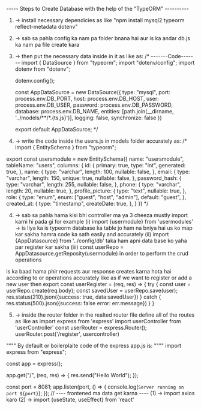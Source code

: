 -----  Steps to Create Database with the help of the "TypeORM" ----------
1) -> install necessary dependicies as like 
       "npm install mysql2 typeorm reflect-metadata dotenv"
2) -> sab sa pahla config ka nam pa folder bnana hai aur is ka andar db.js ka nam pa file create kara
3) -> then put the necessary data inside in it as like as:
   /*                              -------Code-------
   import { DataSource } from "typeorm";
    import "dotenv/config";
    import dotenv from "dotenv";

    dotenv.config();

    const AppDataSource = new DataSource({
        type: "mysql",
        port: process.env.DB_PORT,
        host: process.env.DB_HOST,
        user: process.env.DB_USER,
        password: process.env.DB_PASSWORD,
        database: process.env.DB_NAME,
        entities: [path.join(__dirname, '../models/**/*.{ts,js}')],
        logging: false,
        synchronize: false
    })

    export default AppDataSource;
   */
4) -> write the code inside the users.js in models folder accurately as:
  /*
  import { EntitySchema } from "typeorm";

export const usersmodule = new EntitySchema({
    name: "usersmodule",
    tableName: "users",
    columns: {
        id: {
            primary: true,
            type: "int",
            generated: true,
          },
          name: {
            type: "varchar",
            length: 100,
            nullable: false,
          },
          email: {
            type: "varchar",
            length: 150,
            unique: true,
            nullable: false,
          },
          password_hash: {
            type: "varchar",
            length: 255,
            nullable: false,
          },
          phone: {
            type: "varchar",
            length: 20,
            nullable: true,
          },
          profile_picture: {
            type: "text",
            nullable: true,
          },
          role: {
            type: "enum",
            enum: ["guest", "host", "admin"],
            default: "guest",
          },
          created_at: {
            type: "timestamp",
            createDate: true,
          },
    }
})
  */

4) -> sab sa pahla hama kisi bhi controller ma ya 3 cheeza mustly import karni hi pada gi for example
(i) import {usermodule} from 'usermodules' -> is liya ka is typeorm database ka table jo ham na bniya hai us ko map kar sakha hamra code ka sath easily and accurately
(ii) import {AppDatasource} from '../config/db' taka ham apni data base ko yaha par register kar sakha
(iii) const userRepo = AppDatasource.getReposity(usermodule) in order to perform the crud operations

is ka baad hama phir requests aur response creates karna hota hai according to or operations accurately like as if we want to register or add a new user then
export const userRegister = (req, res) => 
    {
        try
            {
                const user = userRepo.create(req.body);
                const savedUser = userRepo.save(user);
                res.status(210).json({success: true, data:savedUser})
            }
        catch
            {
                res.status(500).json({success: false error: err.message})
            }
    }
  
5) -> inside the router folder in the realted router file define all of the routes as like as
import express from 'express'
import userController from 'userController'
const userRouter = express.Router();
userRouter.post('/register', usercontroller)

"""" By default or boilerplaite code of the express app.js is: """"
import express from "express";

const app = express();

app.get("/", (req, res) => 
    {
    res.send("Hello World");
    });

const port = 8081;
app.listen(port, () => 
    {
    console.log(`Server running on port ${port}`);
    });
// ---- frontened ma data get karna ----
(1) -> import axios karo 
(2) -> import {useState, useEffect} from 'react'
